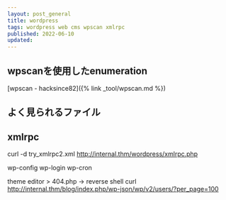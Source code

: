 ```yaml
---
layout: post_general
title: wordpress
tags: wordpress web cms wpscan xmlrpc
published: 2022-06-10
updated: 
---
```


## wpscanを使用したenumeration

[wpscan - hacksince82]({% link _tool/wpscan.md %})

## よく見られるファイル



## xmlrpc

curl -d try_xmlrpc2.xml http://internal.thm/wordpress/xmlrpc.php

wp-config
wp-login
wp-cron

theme editor > 404.php -> reverse shell
curl http://internal.thm/blog/index.php/wp-json/wp/v2/users/?per_page=100